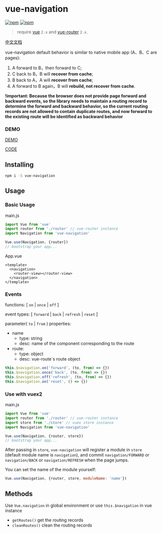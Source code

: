 # vue-navigation

[![npm](https://img.shields.io/npm/v/vue-navigation.svg)](https://www.npmjs.com/package/vue-navigation)
[![npm](https://img.shields.io/npm/dm/vue-navigation.svg)](https://www.npmjs.com/package/vue-navigation)

> require [vue](https://github.com/vuejs/vue) `2.x` and [vue-router](https://github.com/vuejs/vue-router) `2.x`.

[中文文档](https://github.com/zack24q/vue-navigation/blob/master/README_CN.md)

vue-navigation default behavior is similar to native mobile app (A、B、C are pages):

1. A forward to B，then forward to C;
2. C back to B，B will **recover from cache**;
3. B back to A，A will **recover from cache**;
4. A forward to B again，B will **rebuild, not recover from cache**.

**!important: Because the browser does not provide page forward and backward events, so the library needs to maintain a routing record to determine the forward and backward behavior, so the current routing records are not allowed to contain duplicate routes, and now forward to the existing route will be identified as backward behavior**

### DEMO

[DEMO](https://zack24q.github.io/vue-navigation/examples/)

[CODE](https://github.com/zack24q/vue-navigation/tree/master/examples)

## Installing

```bash
npm i -S vue-navigation
```

## Usage

### Basic Usage

main.js

```javascript
import Vue from 'vue'
import router from './router' // vue-router instance
import Navigation from 'vue-navigation'

Vue.use(Navigation, {router})
// bootstrap your app...
```
App.vue

```vue
<template>
  <navigation>
    <router-view></router-view>
  </navigation>
</template>
```

### Events
functions: [ `on` | `once` | `off` ]

event types: [ `forward` | `back` | `refresh` | `reset` ]

parameter( `to` | `from` ) properties:
- name
  - type: string
  - desc: name of the component corresponding to the route
- route:
  - type: object
  - desc: vue-route`s route object

```javascript
this.$navigation.on('forward', (to, from) => {})
this.$navigation.once('back', (to, from) => {})
this.$navigation.off('refresh', (to, from) => {})
this.$navigation.on('reset', () => {})
```

### Use with vuex2

main.js

```javascript
import Vue from 'vue'
import router from './router' // vue-router instance
import store from './store' // vuex store instance
import Navigation from 'vue-navigation'

Vue.use(Navigation, {router, store})
// bootstrap your app...
```

After passing in `store`, `vue-navigation` will register a module in `store` (default module name is `navigation`), and commit `navigation/FORWARD` or `navigation/BACK` or `navigation/REFRESH` when the page jumps.

You can set the name of the module yourself:

```javascript
Vue.use(Navigation, {router, store, moduleName: 'name'})
```

## Methods

Use `Vue.navigation` in global environment or use `this.$navigation` in vue instance

- `getRoutes()` get the routing records
- `cleanRoutes()` clean the routing records
